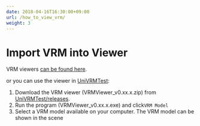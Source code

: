 ```yaml
---
date: 2018-04-16T16:30:00+09:00
url: /how_to_view_vrm/
weight: 3
---
```


# Import VRM into Viewer

VRM viewers [can be found here](/showcase).

or you can use the viewer in [UniVRMTest](https://github.com/vrm-c/UniVRMTest/):

1. Download the VRM viewer (VRMViewer_v0.xx.x.zip) from [UniVRMTest/releases](https://github.com/vrm-c/UniVRMTest/releases).
2. Run the program (VRMViewer_v0.xx.x.exe) and click``VRM Model``
3. Select a VRM model available on your computer. The VRM model can be shown in the scene

